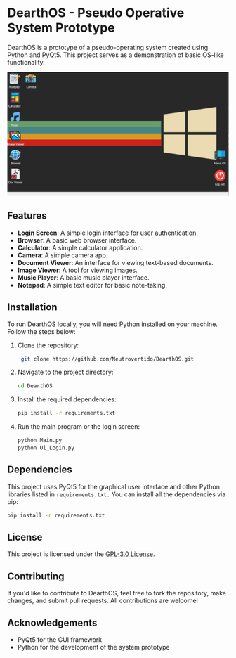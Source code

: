 # DearthOS - Pseudo Operative System Prototype

DearthOS is a prototype of a pseudo-operating system created using Python and PyQt5. This project serves as a demonstration of basic OS-like functionality.

![alt text](screenshots/main.png)

## Features

- **Login Screen**: A simple login interface for user authentication.
- **Browser**: A basic web browser interface.
- **Calculator**: A simple calculator application.
- **Camera**: A simple camera app.
- **Document Viewer**: An interface for viewing text-based documents.
- **Image Viewer**: A tool for viewing images.
- **Music Player**: A basic music player interface.
- **Notepad**: A simple text editor for basic note-taking.
  
## Installation

To run DearthOS locally, you will need Python installed on your machine. Follow the steps below:

1. Clone the repository:
   ```bash
    git clone https://github.com/Neutrovertido/DearthOS.git
    ```
2. Navigate to the project directory:
    ```bash
    cd DearthOS
    ```

3. Install the required dependencies:
    ```bash
    pip install -r requirements.txt
    ```

4. Run the main program or the login screen:
    ```bash
    python Main.py
    python Ui_Login.py
    ```

## Dependencies
This project uses PyQt5 for the graphical user interface and other Python libraries listed in `requirements.txt.` You can install all the dependencies via pip:

```bash
pip install -r requirements.txt
```

## License

This project is licensed under the [GPL-3.0 License](LICENSE).

## Contributing

If you'd like to contribute to DearthOS, feel free to fork the repository, make changes, and submit pull requests. All contributions are welcome!

## Acknowledgements

- PyQt5 for the GUI framework
- Python for the development of the system prototype
